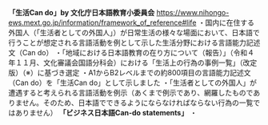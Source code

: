 **「生活Can do」by 文化庁日本語教育小委員会**
https://www.nihongo-ews.mext.go.jp/information/framework_of_reference#life
・国内に在住する外国人（「生活者としての外国人」）が日常生活の様々な場面において、日本語で行うことが想定される言語活動を例として示した生活分野における言語能力記述文（Can do）
・「地域における日本語教育の在り方について（報告）」（令和４年１１月、文化審議会国語分科会）における「生活上の行為の事例一覧」（改定版）（※）に基づき選定
・A1からB2レベルまでの約800項目の言語能力記述文（Can do）を「生活Can do」として示しました
・「生活者としての外国人」が遭遇すると考えられる言語活動を例示（あくまで例示であり、網羅したものでありません。そのため、日本語でできるようにならなければならない行為の一覧ではありません）
**「ビジネス日本語Can-do statements」**
・

